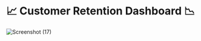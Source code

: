 # :chart_with_upwards_trend: Customer Retention Dashboard :chart_with_downwards_trend:
![Screenshot (17)](https://github.com/ali-arifin/PowerBI-Tableau-Dashboards/assets/103297661/92a1f018-d1e0-445f-8e37-98f4a7a01bba)
